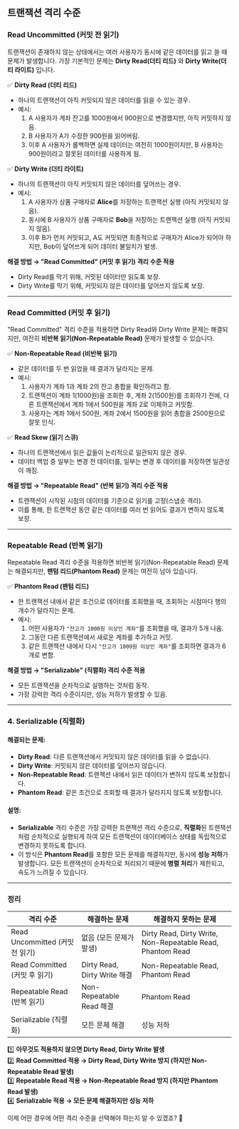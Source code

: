 ## **트랜잭션 격리 수준**

### **Read Uncommitted (커밋 전 읽기)**
트랜잭션이 존재하지 않는 상태에서는 여러 사용자가 동시에 같은 데이터를 읽고 쓸 때 문제가 발생합니다. 가장 기본적인 문제는 **Dirty Read(더티 리드)** 와 **Dirty Write(더티 라이트)** 입니다.

✅ **Dirty Read (더티 리드)**
- 하나의 트랜잭션이 아직 커밋되지 않은 데이터를 읽을 수 있는 경우.
- 예시:
    1. A 사용자가 계좌 잔고를 1000원에서 900원으로 변경했지만, 아직 커밋하지 않음.
    2. B 사용자가 A가 수정한 900원을 읽어버림.
    3. 이후 A 사용자가 롤백하면 실제 데이터는 여전히 1000원이지만, B 사용자는 900원이라고 잘못된 데이터를 사용하게 됨.

✅ **Dirty Write (더티 라이트)**
- 하나의 트랜잭션이 아직 커밋되지 않은 데이터를 덮어쓰는 경우.
- 예시:
    1. A 사용자가 상품 구매자로 **Alice**를 저장하는 트랜잭션 실행 (아직 커밋되지 않음).
    2. 동시에 B 사용자가 상품 구매자로 **Bob**을 저장하는 트랜잭션 실행 (아직 커밋되지 않음).
    3. 이후 B가 먼저 커밋되고, A도 커밋되면 최종적으로 구매자가 Alice가 되어야 하지만, Bob이 덮어쓰게 되어 데이터 불일치가 발생.

**해결 방법 → "Read Committed" (커밋 후 읽기) 격리 수준 적용**
- Dirty Read를 막기 위해, 커밋된 데이터만 읽도록 보장.
- Dirty Write를 막기 위해, 커밋되지 않은 데이터를 덮어쓰지 않도록 보장.

---

### **Read Committed (커밋 후 읽기)**
"Read Committed" 격리 수준을 적용하면 Dirty Read와 Dirty Write 문제는 해결되지만, 여전히 **비반복 읽기(Non-Repeatable Read)** 문제가 발생할 수 있습니다.

✅ **Non-Repeatable Read (비반복 읽기)**
- 같은 데이터를 두 번 읽었을 때 결과가 달라지는 문제.
- 예시:
    1. 사용자가 계좌 1과 계좌 2의 잔고 총합을 확인하려고 함.
    2. 트랜잭션이 계좌 1(1000원)을 조회한 후, 계좌 2(1500원)를 조회하기 전에, 다른 트랜잭션에서 계좌 1에서 500원을 계좌 2로 이체하고 커밋함.
    3. 사용자는 계좌 1에서 500원, 계좌 2에서 1500원을 읽어 총합을 2500원으로 잘못 인식.

✅ **Read Skew (읽기 스큐)**
- 하나의 트랜잭션에서 읽은 값들이 논리적으로 일관되지 않은 경우.
- 데이터 백업 중 일부는 변경 전 데이터를, 일부는 변경 후 데이터를 저장하면 일관성이 깨짐.

**해결 방법 → "Repeatable Read" (반복 읽기) 격리 수준 적용**
- 트랜잭션이 시작된 시점의 데이터를 기준으로 읽기를 고정(스냅숏 격리).
- 이를 통해, 한 트랜잭션 동안 같은 데이터를 여러 번 읽어도 결과가 변하지 않도록 보장.

---

### **Repeatable Read (반복 읽기)**
Repeatable Read 격리 수준을 적용하면 비반복 읽기(Non-Repeatable Read) 문제는 해결되지만, **팬텀 리드(Phantom Read)** 문제는 여전히 남아 있습니다.

✅ **Phantom Read (팬텀 리드)**
- 한 트랜잭션 내에서 같은 조건으로 데이터를 조회했을 때, 조회하는 시점마다 행의 개수가 달라지는 문제.
- 예시:
    1. 어떤 사용자가 `"잔고가 1000원 이상인 계좌"`를 조회했을 때, 결과가 5개 나옴.
    2. 그동안 다른 트랜잭션에서 새로운 계좌를 추가하고 커밋.
    3. 같은 트랜잭션 내에서 다시 `"잔고가 1000원 이상인 계좌"`를 조회하면 결과가 6개로 변함.

**해결 방법 → "Serializable" (직렬화) 격리 수준 적용**
- 모든 트랜잭션을 순차적으로 실행하는 것처럼 동작.
- 가장 강력한 격리 수준이지만, 성능 저하가 발생할 수 있음.

---

### **4. Serializable (직렬화)**

#### 해결되는 문제:
- **Dirty Read**: 다른 트랜잭션에서 커밋되지 않은 데이터를 읽을 수 없습니다.
- **Dirty Write**: 커밋되지 않은 데이터를 덮어쓰지 않습니다.
- **Non-Repeatable Read**: 트랜잭션 내에서 읽은 데이터가 변하지 않도록 보장합니다.
- **Phantom Read**: 같은 조건으로 조회할 때 결과가 달라지지 않도록 보장합니다.

#### 설명:
- **Serializable** 격리 수준은 가장 강력한 트랜잭션 격리 수준으로, **직렬화**된 트랜잭션처럼 순차적으로 실행되게 하여 모든 트랜잭션이 데이터베이스 상태를 독립적으로 변경하지 못하도록 합니다.
- 이 방식은 **Phantom Read**를 포함한 모든 문제를 해결하지만, 동시에 **성능 저하**가 발생합니다. 모든 트랜잭션이 순차적으로 처리되기 때문에 **병렬 처리**가 제한되고, 속도가 느려질 수 있습니다.

---

### **정리**
| 격리 수준 | 해결하는 문제 | 해결하지 못하는 문제 |
|-----------|------------|----------------|
| Read Uncommitted (커밋 전 읽기) | 없음 (모든 문제가 발생) | Dirty Read, Dirty Write, Non-Repeatable Read, Phantom Read |
| Read Committed (커밋 후 읽기) | Dirty Read, Dirty Write 해결 | Non-Repeatable Read, Phantom Read |
| Repeatable Read (반복 읽기) | Non-Repeatable Read 해결 | Phantom Read |
| Serializable (직렬화) | 모든 문제 해결 | 성능 저하 |

1️⃣ **아무것도 적용하지 않으면 Dirty Read, Dirty Write 발생**  
2️⃣ **Read Committed 적용 → Dirty Read, Dirty Write 방지 (하지만 Non-Repeatable Read 발생)**  
3️⃣ **Repeatable Read 적용 → Non-Repeatable Read 방지 (하지만 Phantom Read 발생)**  
4️⃣ **Serializable 적용 → 모든 문제 해결하지만 성능 저하**

이제 어떤 경우에 어떤 격리 수준을 선택해야 하는지 알 수 있겠죠? 🚀
